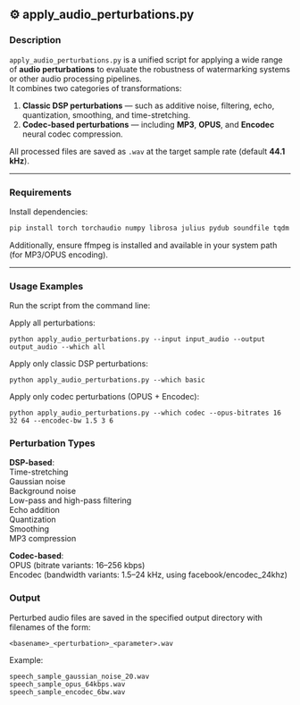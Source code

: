 ## ⚙️ apply_audio_perturbations.py

### Description
`apply_audio_perturbations.py` is a unified script for applying a wide range of **audio perturbations** to evaluate the robustness of watermarking systems or other audio processing pipelines.  
It combines two categories of transformations:

1. **Classic DSP perturbations** — such as additive noise, filtering, echo, quantization, smoothing, and time-stretching.  
2. **Codec-based perturbations** — including **MP3**, **OPUS**, and **Encodec** neural codec compression.

All processed files are saved as `.wav` at the target sample rate (default **44.1 kHz**).

---

### Requirements
Install dependencies:
```bash
pip install torch torchaudio numpy librosa julius pydub soundfile tqdm transformers
```

Additionally, ensure ffmpeg is installed and available in your system path (for MP3/OPUS encoding).

---

### Usage Examples

Run the script from the command line:

Apply all perturbations:
```
python apply_audio_perturbations.py --input input_audio --output output_audio --which all
```
Apply only classic DSP perturbations:
```
python apply_audio_perturbations.py --which basic
```
Apply only codec perturbations (OPUS + Encodec):
```
python apply_audio_perturbations.py --which codec --opus-bitrates 16 32 64 --encodec-bw 1.5 3 6
```

### Perturbation Types

**DSP-based**:  
Time-stretching  
Gaussian noise  
Background noise  
Low-pass and high-pass filtering  
Echo addition  
Quantization  
Smoothing  
MP3 compression  

**Codec-based**:  
OPUS (bitrate variants: 16–256 kbps)  
Encodec (bandwidth variants: 1.5–24 kHz, using facebook/encodec_24khz)  

### Output

Perturbed audio files are saved in the specified output directory with filenames of the form:
```
<basename>_<perturbation>_<parameter>.wav
```

Example:
```
speech_sample_gaussian_noise_20.wav
speech_sample_opus_64kbps.wav
speech_sample_encodec_6bw.wav
```
